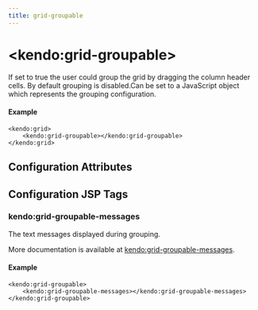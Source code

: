 ```yaml
---
title: grid-groupable
---
```


# \<kendo:grid-groupable\>

If set to true the user could group the grid by dragging the column header cells. By default grouping is disabled.Can be set to a JavaScript object which represents the grouping configuration.

#### Example
    <kendo:grid>
        <kendo:grid-groupable></kendo:grid-groupable>
    </kendo:grid>

## Configuration Attributes


##  Configuration JSP Tags

### kendo:grid-groupable-messages

The text messages displayed during grouping.

More documentation is available at [kendo:grid-groupable-messages](/kendo-ui/api/wrappers/jsp/grid/groupable-messages).

#### Example

    <kendo:grid-groupable>
        <kendo:grid-groupable-messages></kendo:grid-groupable-messages>
    </kendo:grid-groupable>

